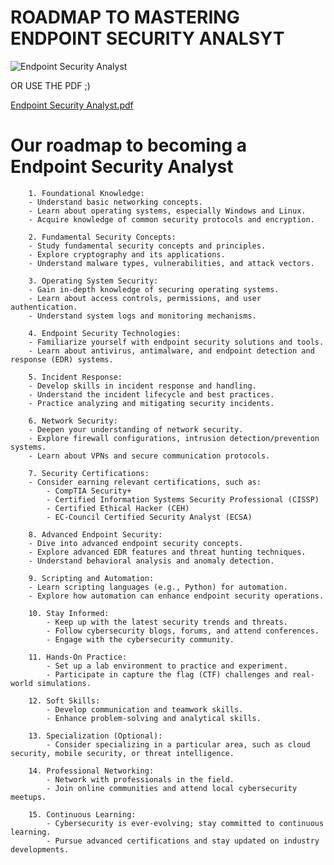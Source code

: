 # ROADMAP TO MASTERING ENDPOINT SECURITY ANALSYT
![Endpoint Security Analyst](https://github.com/d3vobed/EverythingCyb3R/assets/66479041/a0001df8-4e15-40d9-afb8-92f354ec5014)


OR USE THE PDF ;)


[Endpoint Security Analyst.pdf](https://github.com/d3vobed/EverythingCyb3R/files/13457971/Endpoint.Security.Analyst.pdf)

# Our roadmap to becoming a Endpoint Security Analyst



        1. Foundational Knowledge:
        - Understand basic networking concepts.
        - Learn about operating systems, especially Windows and Linux.
        - Acquire knowledge of common security protocols and encryption.

        2. Fundamental Security Concepts:
        - Study fundamental security concepts and principles.
        - Explore cryptography and its applications.
        - Understand malware types, vulnerabilities, and attack vectors.

        3. Operating System Security:
        - Gain in-depth knowledge of securing operating systems.
        - Learn about access controls, permissions, and user authentication.
        - Understand system logs and monitoring mechanisms.

        4. Endpoint Security Technologies:
        - Familiarize yourself with endpoint security solutions and tools.
        - Learn about antivirus, antimalware, and endpoint detection and response (EDR) systems.

        5. Incident Response:
        - Develop skills in incident response and handling.
        - Understand the incident lifecycle and best practices.
        - Practice analyzing and mitigating security incidents.

        6. Network Security:
        - Deepen your understanding of network security.
        - Explore firewall configurations, intrusion detection/prevention systems.
        - Learn about VPNs and secure communication protocols.

        7. Security Certifications:
        - Consider earning relevant certifications, such as:
            - CompTIA Security+
            - Certified Information Systems Security Professional (CISSP)
            - Certified Ethical Hacker (CEH)
            - EC-Council Certified Security Analyst (ECSA)

        8. Advanced Endpoint Security:
        - Dive into advanced endpoint security concepts.
        - Explore advanced EDR features and threat hunting techniques.
        - Understand behavioral analysis and anomaly detection.

        9. Scripting and Automation:
        - Learn scripting languages (e.g., Python) for automation.
        - Explore how automation can enhance endpoint security operations.

        10. Stay Informed:
            - Keep up with the latest security trends and threats.
            - Follow cybersecurity blogs, forums, and attend conferences.
            - Engage with the cybersecurity community.

        11. Hands-On Practice:
            - Set up a lab environment to practice and experiment.
            - Participate in capture the flag (CTF) challenges and real-world simulations.

        12. Soft Skills:
            - Develop communication and teamwork skills.
            - Enhance problem-solving and analytical skills.

        13. Specialization (Optional):
            - Consider specializing in a particular area, such as cloud security, mobile security, or threat intelligence.

        14. Professional Networking:
            - Network with professionals in the field.
            - Join online communities and attend local cybersecurity meetups.

        15. Continuous Learning:
            - Cybersecurity is ever-evolving; stay committed to continuous learning.
            - Pursue advanced certifications and stay updated on industry developments.
